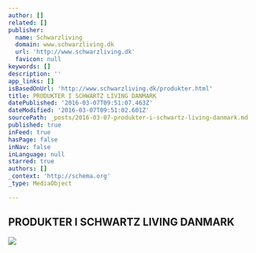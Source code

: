 ```yaml
---
author: []
related: []
publisher:
  name: Schwarzliving
  domain: www.schwarzliving.dk
  url: 'http://www.schwarzliving.dk'
  favicon: null
keywords: []
description: ''
app_links: []
isBasedOnUrl: 'http://www.schwarzliving.dk/produkter.html'
title: PRODUKTER I SCHWARTZ LIVING DANMARK
datePublished: '2016-03-07T09:51:07.463Z'
dateModified: '2016-03-07T09:51:02.601Z'
sourcePath: _posts/2016-03-07-produkter-i-schwartz-living-danmark.md
published: true
inFeed: true
hasPage: false
inNav: false
inLanguage: null
starred: true
authors: []
_context: 'http://schema.org'
_type: MediaObject

---
```

<article style=""><h1>PRODUKTER I SCHWARTZ LIVING DANMARK</h1><img src="http://www.schwarzliving.dk/images/belysning%20-%2002452x319.jpg" /></article>